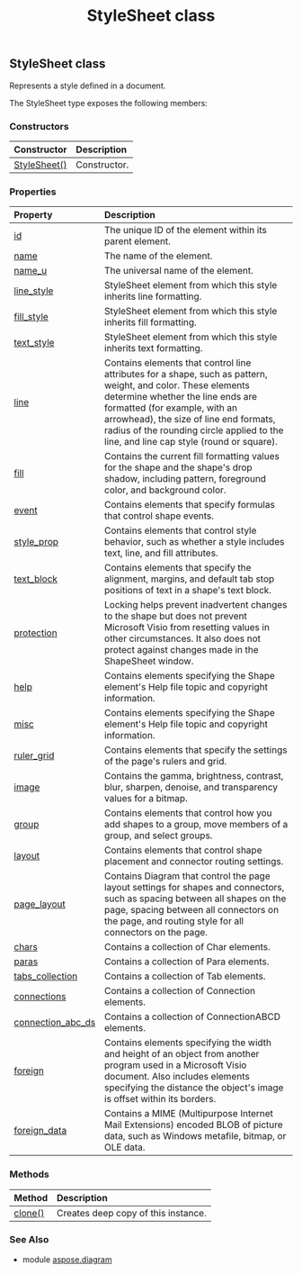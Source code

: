 ﻿---
title: StyleSheet class
second_title: Aspose.Diagram for Python via .NET API References
description: 
type: docs
weight: 2240
url: /python-net/aspose.diagram/stylesheet/
is_root: false
---

## StyleSheet class

Represents a style defined in a document.



The StyleSheet type exposes the following members:

### Constructors
| Constructor | Description |
| :- | :- |
| [StyleSheet()](/diagram/python-net/aspose.diagram/stylesheet/__init__/#) | Constructor. |


### Properties
| Property | Description |
| :- | :- |
| [id](/diagram/python-net/aspose.diagram/stylesheet/id) | The unique ID of the element within its parent element. |
| [name](/diagram/python-net/aspose.diagram/stylesheet/name) | The name of the element. |
| [name_u](/diagram/python-net/aspose.diagram/stylesheet/name_u) | The universal name of the element. |
| [line_style](/diagram/python-net/aspose.diagram/stylesheet/line_style) | StyleSheet element from which this style inherits line formatting. |
| [fill_style](/diagram/python-net/aspose.diagram/stylesheet/fill_style) | StyleSheet element from which this style inherits fill formatting. |
| [text_style](/diagram/python-net/aspose.diagram/stylesheet/text_style) | StyleSheet element from which this style inherits text formatting. |
| [line](/diagram/python-net/aspose.diagram/stylesheet/line) | Contains elements that control line attributes for a shape, such as pattern, weight, and color. These elements determine whether the line ends are formatted (for example, with an arrowhead), the size of line end formats, radius of the rounding circle applied to the line, and line cap style (round or square). |
| [fill](/diagram/python-net/aspose.diagram/stylesheet/fill) | Contains the current fill formatting values for the shape and the shape's drop shadow, including pattern, foreground color, and background color. |
| [event](/diagram/python-net/aspose.diagram/stylesheet/event) | Contains elements that specify formulas that control shape events. |
| [style_prop](/diagram/python-net/aspose.diagram/stylesheet/style_prop) | Contains elements that control style behavior, such as whether a style includes text, line, and fill attributes. |
| [text_block](/diagram/python-net/aspose.diagram/stylesheet/text_block) | Contains elements that specify the alignment, margins, and default tab stop positions of text in a shape's text block. |
| [protection](/diagram/python-net/aspose.diagram/stylesheet/protection) | Locking helps prevent inadvertent changes to the shape but does not prevent Microsoft Visio from resetting values in other circumstances. It also does not protect against changes made in the ShapeSheet window. |
| [help](/diagram/python-net/aspose.diagram/stylesheet/help) | Contains elements specifying the Shape element's Help file topic and copyright information. |
| [misc](/diagram/python-net/aspose.diagram/stylesheet/misc) | Contains elements specifying the Shape element's Help file topic and copyright information. |
| [ruler_grid](/diagram/python-net/aspose.diagram/stylesheet/ruler_grid) | Contains elements that specify the settings of the page's rulers and grid. |
| [image](/diagram/python-net/aspose.diagram/stylesheet/image) | Contains the gamma, brightness, contrast, blur, sharpen, denoise, and transparency values for a bitmap. |
| [group](/diagram/python-net/aspose.diagram/stylesheet/group) | Contains elements that control how you add shapes to a group, move members of a group, and select groups. |
| [layout](/diagram/python-net/aspose.diagram/stylesheet/layout) | Contains elements that control shape placement and connector routing settings. |
| [page_layout](/diagram/python-net/aspose.diagram/stylesheet/page_layout) | Contains Diagram that control the page layout settings for shapes and connectors, such as spacing between all shapes on the page, spacing between all connectors on the page, and routing style for all connectors on the page. |
| [chars](/diagram/python-net/aspose.diagram/stylesheet/chars) | Contains a collection of Char elements. |
| [paras](/diagram/python-net/aspose.diagram/stylesheet/paras) | Contains a collection of Para elements. |
| [tabs_collection](/diagram/python-net/aspose.diagram/stylesheet/tabs_collection) | Contains a collection of Tab elements. |
| [connections](/diagram/python-net/aspose.diagram/stylesheet/connections) | Contains a collection of Connection elements. |
| [connection_abc_ds](/diagram/python-net/aspose.diagram/stylesheet/connection_abc_ds) | Contains a collection of ConnectionABCD elements. |
| [foreign](/diagram/python-net/aspose.diagram/stylesheet/foreign) | Contains elements specifying the width and height of an object from another program used in a Microsoft Visio document. Also includes elements specifying the distance the object's image is offset within its borders. |
| [foreign_data](/diagram/python-net/aspose.diagram/stylesheet/foreign_data) | Contains a MIME (Multipurpose Internet Mail Extensions) encoded BLOB of picture data, such as Windows metafile, bitmap, or OLE data. |


### Methods
| Method | Description |
| :- | :- |
| [clone()](/diagram/python-net/aspose.diagram/stylesheet/clone/#) | Creates deep copy of this instance. |


### See Also

* module [aspose.diagram](../)
